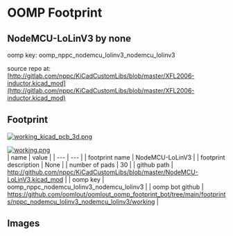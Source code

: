 # OOMP Footprint  
## NodeMCU-LoLinV3  by none  
  
oomp key: oomp_nppc_nodemcu_lolinv3_nodemcu_lolinv3  
  
source repo at: [http://gitlab.com/nppc/KiCadCustomLibs/blob/master/XFL2006-inductor.kicad_mod](http://gitlab.com/nppc/KiCadCustomLibs/blob/master/XFL2006-inductor.kicad_mod)  
## Footprint  
  
[![working_kicad_pcb_3d.png](working_kicad_pcb_3d_600.png)](working_kicad_pcb_3d.png)  
  
[![working.png](working_600.png)](working.png)  
| name | value | 
| --- | --- | 
| footprint name | NodeMCU-LoLinV3 | 
| footprint description | None | 
| number of pads | 30 | 
| github path | http://github.com/nppc/KiCadCustomLibs/blob/master/NodeMCU-LoLinV3.kicad_mod | 
| oomp key | oomp_nppc_nodemcu_lolinv3_nodemcu_lolinv3 | 
| oomp bot github | https://github.com/oomlout/oomlout_oomp_footprint_bot/tree/main/footprints/nppc_nodemcu_lolinv3_nodemcu_lolinv3/working | 
## Images  
